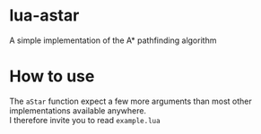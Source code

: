 # lua-astar
A simple implementation of the A* pathfinding algorithm

# How to use
The `aStar` function expect a few more arguments than most other implementations available anywhere.  
I therefore invite you to read `example.lua`

